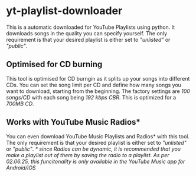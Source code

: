 # yt-playlist-downloader
This is a automatic downloaded for YouTube Playlists using python. It downloads songs in the quality you can specify yourself.
The only requirement is that your desired playlist is either set to *"unlisted"* or *"public"*.

## Optimised for CD burning
This tool is optimised for CD burngin as it splits up your songs into different CDs. You can set the song limit per CD and define how many songs you want to download, starting from the beginning. The factory settings are *100 songs/CD* with each song being *192 kbps CBR*. This is optimized for a *700MB CD*.

## Works with YouTube Music Radios\*
You can even download YouTube Music Playlists and Radios\* with this tool. The only requirement is that your desired playlist is either set to *"unlisted"* or *"public"*.
_\* since Radios can be dynamic, it is recommended that you make a playlist out of them by saving the radio to a playlist. As per 02.06.25, this funcitonality is only available in the YouTube Music app for Android/iOS_
